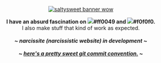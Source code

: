 <p align="center">
  <a href="https://github.com/salty-sweet/">
    <img src="saltysweet.gif" alt="saltysweet banner wow">
  </a>

  <p align="center">
    <strong>I have an absurd fascination on <img src="https://dummyimage.com/12/ff0049/ff0049.png">#ff0049 and <img src="https://dummyimage.com/12/f0f0f0/f0f0f0.png">#f0f0f0.</strong>
    <br />
    I also make stuff that kind of work as expected.
    <br /><br />
    <strong>~ <i>
      narcissite (narcissistic website) in development
    </i> ~</strong>
    <br /><br />
    <strong>~ <i>
      <a href="https://gist.github.com/qoomon/5dfcdf8eec66a051ecd85625518cfd13">here's a pretty sweet git commit convention.</a>
    </i> ~</strong>
  </p>
</p>
